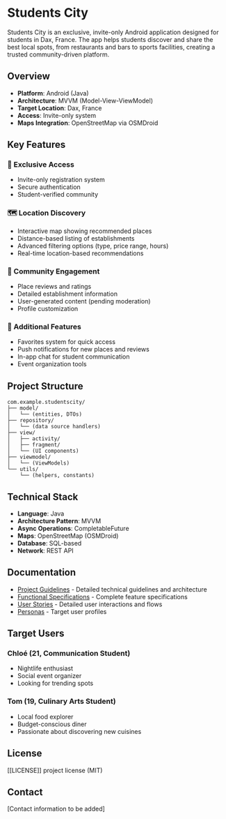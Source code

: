 # Students City

Students City is an exclusive, invite-only Android application designed for students in Dax, France. The app helps students discover and share the best local spots, from restaurants and bars to sports facilities, creating a trusted community-driven platform.

## Overview

- **Platform**: Android (Java)
- **Architecture**: MVVM (Model-View-ViewModel)
- **Target Location**: Dax, France
- **Access**: Invite-only system
- **Maps Integration**: OpenStreetMap via OSMDroid

## Key Features

### 🔐 Exclusive Access

- Invite-only registration system
- Secure authentication
- Student-verified community

### 🗺️ Location Discovery

- Interactive map showing recommended places
- Distance-based listing of establishments
- Advanced filtering options (type, price range, hours)
- Real-time location-based recommendations

### 💬 Community Engagement

- Place reviews and ratings
- Detailed establishment information
- User-generated content (pending moderation)
- Profile customization

### 🌟 Additional Features

- Favorites system for quick access
- Push notifications for new places and reviews
- In-app chat for student communication
- Event organization tools

## Project Structure

```
com.example.studentscity/
├── model/
│   └── (entities, DTOs)
├── repository/
│   └── (data source handlers)
├── view/
│   ├── activity/
│   ├── fragment/
│   └── (UI components)
├── viewmodel/
│   └── (ViewModels)
└── utils/
    └── (helpers, constants)
```

## Technical Stack

- **Language**: Java
- **Architecture Pattern**: MVVM
- **Async Operations**: CompletableFuture
- **Maps**: OpenStreetMap (OSMDroid)
- **Database**: SQL-based
- **Network**: REST API

## Documentation

- [Project Guidelines](project-guidelines.md) - Detailed technical guidelines and architecture
- [Functional Specifications](spec-fonctionnelles.md) - Complete feature specifications
- [User Stories](user-stories.md) - Detailed user interactions and flows
- [Personas](persona.md) - Target user profiles

## Target Users

### Chloé (21, Communication Student)

- Nightlife enthusiast
- Social event organizer
- Looking for trending spots

### Tom (19, Culinary Arts Student)

- Local food explorer
- Budget-conscious diner
- Passionate about discovering new cuisines

## License

[[LICENSE]] project license (MIT)

## Contact

[Contact information to be added]
